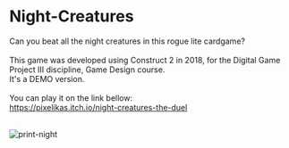# Night-Creatures
Can you beat all the night creatures in this rogue lite cardgame?<br><br>
This game was developed using Construct 2 in 2018, for the Digital Game Project III discipline, Game Design course.<br>
It's a DEMO version.<br><br>
You can play it on the link bellow:<br>
https://pixelikas.itch.io/night-creatures-the-duel<br><br>

![print-night](https://github.com/Pixelikas/Night-Creatures/assets/67108278/ddadf080-ecdb-433d-ac67-6817fbb863cb)


